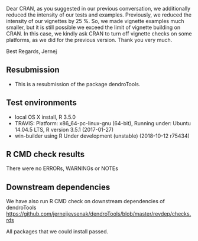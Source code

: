 Dear CRAN, as you suggested in our previous conversation, we additionally reduced the intensity of our tests and examples. Previously, we reduced the intensity of our vignettes by 25 %. So, we made vignette examples much smaller, but it is still possible we exceed the limit of vignette building on CRAN. In this case, we kindly ask CRAN to turn off vignette checks on some platforms, as we did for the previous version. Thank you very much.

Best Regards,
Jernej 

##  Resubmission
* This is a resubmission of the package dendroTools.

## Test environments
* local OS X install, R 3.5.0
* TRAVIS: Platform: x86_64-pc-linux-gnu (64-bit), Running under: Ubuntu 14.04.5 LTS, R version 3.5.1 (2017-01-27)
* win-builder using R Under development (unstable) (2018-10-12 r75434) 

## R CMD check results
There were no ERRORs, WARNINGs or NOTEs

## Downstream dependencies
We have also run R CMD check on downstream dependencies of dendroTools
https://github.com/jernejjevsenak/dendroTools/blob/master/revdep/checks.rds

All packages that we could install passed. 
